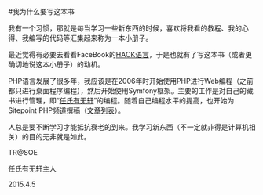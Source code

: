 #我为什么要写这本书

我有一个习惯，那就是每当学习一些新东西的时候，喜欢将我看的教程、我的心得、我编写的代码等汇集起来称为一本小册子。

最近觉得有必要去看看FaceBook的[HACK语言](https://github.com/hhvm/hack-langspec/blob/master/spec/00-specification-for-hack.md)，于是也就有了写这本书（或者更确切地说这本小册子）的动机。

PHP语言发展了很多年，我应该是在2006年时开始使用PHP进行Web编程（之前都只进行桌面程序编程），然后开始使用Symfony框架。主要的工作是对自己的藏书进行管理，即“[任氏有无轩](https://rsywx.net)”的编程。随着自己编程水平的提高，也开始为Sitepoint PHP频道撰稿（[文章列表](http://www.sitepoint.com/author/tren/)）。

人总是要不断学习才能抵抗衰老的到来。我学习新东西（不一定就非得是计算机相关）的目的无非就是如此。

TR@SOE

任氏有无轩主人

2015.4.5